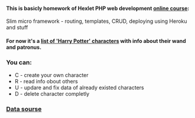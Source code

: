 #### This is basicly homework of Hexlet PHP web development [online course](https://ru.hexlet.io/courses/php-mvc):
Slim micro framework - routing, templates, CRUD, deploying using Heroku and stuff

#### For now it's a [list of 'Harry Potter' characters](https://arcane-savannah-96907.herokuapp.com/users) with info about their wand and patronus.

### You can:

* С - сreate your own character
* R - read info obout others
* U - updare and fix data of already existed characters
* D - delete character completly

### [Data sourse](https://www.kaggle.com/gulsahdemiryurek/harry-potter-dataset#Characters.csv)
